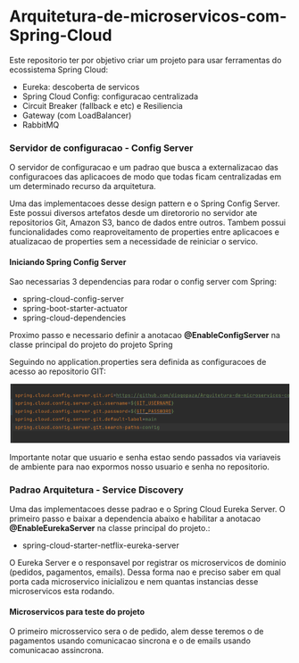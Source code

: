 # Arquitetura-de-microservicos-com-Spring-Cloud

<p>Este repositorio ter por objetivo criar um projeto para usar ferramentas do ecossistema Spring Cloud:
<ul>
  <li>Eureka: descoberta de servicos</li>
  <li>Spring Cloud Config: configuracao centralizada</li>
  <li>Circuit Breaker (fallback e etc) e Resiliencia</li>
  <li>Gateway (com LoadBalancer)</li>
  <li>RabbitMQ</li>
  
</ul>

</p>
<h3>Servidor de configuracao - Config Server</h3>
<p>O servidor de configuracao e um padrao que busca a externalizacao das configuracoes das aplicacoes de modo que todas
ficam centralizadas em um determinado recurso da arquitetura.</p>
<p>Uma das implementacoes desse design pattern e o Spring Config Server. Este possui diversos artefatos desde um diretororio no servidor ate repositorios Git, Amazon S3, banco de dados entre outros. Tambem possui funcionalidades como reaproveitamento de properties entre aplicacoes e atualizacao de properties sem a necessidade de reiniciar o servico.</p>
<h4>Iniciando Spring Config Server</h4>
<p>Sao necessarias 3 dependencias para rodar o config server com Spring:
  <ul>
    <li>spring-cloud-config-server</li>
    <li>spring-boot-starter-actuator</li>
    <li>spring-cloud-dependencies</li>
  </ul>
<p>Proximo passo e necessario definir a anotacao <strong>@EnableConfigServer</strong> na classe principal do projeto do projeto Spring</p>
<p>Seguindo no application.properties sera definida as configuracoes de acesso ao repositorio GIT:
  <p align="center">
  <img src="images/application-01.png" width="500" alt="Logo do projeto">
</p>
  Importante notar que usuario e senha estao sendo passados via variaveis de ambiente para nao expormos nosso usuario e senha no repositorio.
</p>
</p>

<h3>Padrao Arquitetura - Service Discovery</h3>
<p>Uma das implementacoes desse padrao e o Spring Cloud Eureka Server. O primeiro passo e baixar a dependencia abaixo e habilitar a anotacao 
  <strong>@EnableEurekaServer</strong> na classe principal do projeto.:
   <ul>
    <li>spring-cloud-starter-netflix-eureka-server</li>
   
  </ul>
  <p>O Eureka Server e o responsavel por registrar os microservicos de dominio (pedidos, pagamentos, emails). Dessa forma nao e preciso saber em qual porta cada microservico inicializou e nem quantas instancias desse microservicos esta rodando.</p>

</p>

<h4>Microservicos para teste do projeto</h4>
<p>O primeiro microsservico sera o de pedido, alem desse teremos o de pagamentos usando comunicacao sincrona e o de emails usando comunicacao assincrona.</p>

